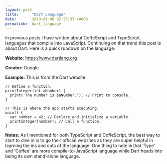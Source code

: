 ```yaml
---
layout: post
title:      "Dart Language"
date:       2019-01-06 02:25:37 +0000
permalink:  dart_language
---
```



In previous posts I have written about CoffeScript and TypeScript, languages that compile into JavaScript. Continuing on that trend this post is about Dart. Here is a quick rundown on the language: 

**Website:** https://www.dartlang.org

**Creator:** Google 

**Example:** This is from the Dart website. 

```
// Define a function.
printInteger(int aNumber) {
  print('The number is $aNumber.'); // Print to console.
}

// This is where the app starts executing.
main() {
  var number = 42; // Declare and initialize a variable.
  printInteger(number); // Call a function.
}
```

**Notes:** As I mentioned for both TypeScript and CoffeScript, the best way to start to dive in is to go their official websites as they are super helpful in learning the ins and outs of the language. One thing to note is that 'Type' and 'Coffee' are more compile-to-JavaScript language while Dart heads into being its own stand-alone language.  
